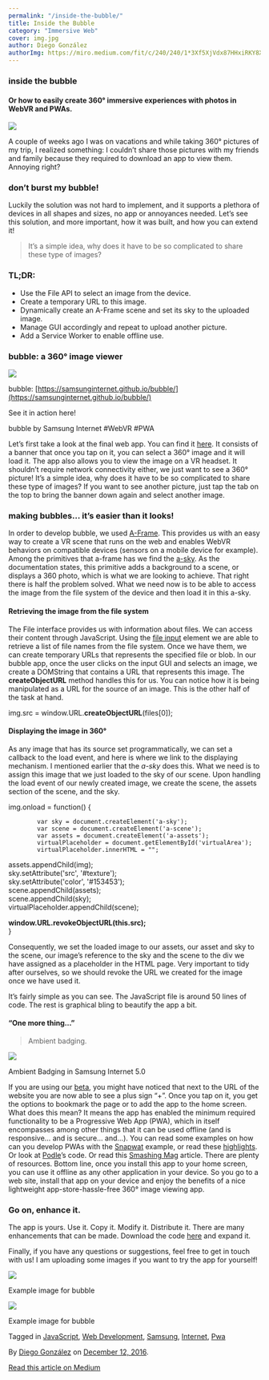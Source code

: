 ```yaml
---
permalink: "/inside-the-bubble/"
title: Inside the Bubble
category: "Immersive Web"
cover: img.jpg
author: Diego González
authorImg: https://miro.medium.com/fit/c/240/240/1*3Xf5XjVdx87HHxiRKY8X1Q.jpeg
---
```


### inside the bubble

#### Or how to easily create 360° immersive experiences with photos in WebVR and PWAs.

![](https://cdn-images-1.medium.com/max/800/1*a1BSAh7YZ8qBS7X6A-r6Vg.png)

A couple of weeks ago I was on vacations and while taking 360° pictures of my trip, I realized something: I couldn’t share those pictures with my friends and family because they required to download an app to view them. Annoying right?

### don’t burst my bubble!

Luckily the solution was not hard to implement, and it supports a plethora of devices in all shapes and sizes, no app or annoyances needed. Let’s see this solution, and more important, how it was built, and how you can extend it!

> It’s a simple idea, why does it have to be so complicated to share these type of images?

### TL;DR:

*   Use the File API to select an image from the device.
*   Create a temporary URL to this image.
*   Dynamically create an A-Frame scene and set its sky to the uploaded image.
*   Manage GUI accordingly and repeat to upload another picture.
*   Add a Service Worker to enable offline use.

### bubble: a 360° image viewer

![](https://cdn-images-1.medium.com/max/800/1*0Ij6-7AbhQdjo_qf8L4PEw.png)

bubble: [https://samsunginternet.github.io/bubble/](https://samsunginternet.github.io/bubble/)

See it in action here!

bubble by Samsung Internet #WebVR #PWA

Let’s first take a look at the final web app. You can find it [here](https://samsunginternet.github.io/bubble/). It consists of a banner that once you tap on it, you can select a 360° image and it will load it. The app also allows you to view the image on a VR headset. It shouldn’t require network connectivity either, we just want to see a 360° picture! It’s a simple idea, why does it have to be so complicated to share these type of images? If you want to see another picture, just tap the tab on the top to bring the banner down again and select another image.

### making bubbles… it’s easier than it looks!

In order to develop bubble, we used [A-Frame](https://aframe.io/). This provides us with an easy way to create a VR scene that runs on the web and enables WebVR behaviors on compatible devices (sensors on a mobile device for example). Among the primitives that a-frame has we find the [a-sky](https://aframe.io/docs/0.3.0/primitives/a-sky.html). As the documentation states, this primitive adds a background to a scene, or displays a 360 photo, which is what we are looking to achieve. That right there is half the problem solved. What we need now is to be able to access the image from the file system of the device and then load it in this a-sky.

#### Retrieving the image from the file system

The File interface provides us with information about files. We can access their content through JavaScript. Using the [file input](https://samsunginternet.github.io/loti) element we are able to retrieve a list of file names from the file system. Once we have them, we can create temporary URLs that represents the specified file or blob. In our bubble app, once the user clicks on the input GUI and selects an image, we create a DOMString that contains a URL that represents this image. The **createObjectURL** method handles this for us. You can notice how it is being manipulated as a URL for the source of an image. This is the other half of the task at hand.

img.src = window.URL.**createObjectURL**(files\[0\]);

#### Displaying the image in 360°

As any image that has its source set programmatically, we can set a callback to the load event, and here is where we link to the displaying mechanism. I mentioned earlier that the _a-sky_ does this. What we need is to assign this image that we just loaded to the sky of our scene. Upon handling the load event of our newly created image, we create the scene, the assets section of the scene, and the sky.

img.onload = function() {  
              
            var sky = document.createElement('a-sky');  
            var scene = document.createElement('a-scene');  
            var assets = document.createElement('a-assets');  
            virtualPlaceholder = document.getElementById('virtualArea');  
            virtualPlaceholder.innerHTML = "";

assets.appendChild(img);  
            sky.setAttribute('src', '#texture');  
            sky.setAttribute('color', '#153453');  
            scene.appendChild(assets);  
            scene.appendChild(sky);  
            virtualPlaceholder.appendChild(scene);

**window.URL.revokeObjectURL(this.src);**  
        }

Consequently, we set the loaded image to our assets, our asset and sky to the scene, our image’s reference to the sky and the scene to the div we have assigned as a placeholder in the HTML page. Very important to tidy after ourselves, so we should revoke the URL we created for the image once we have used it.

It’s fairly simple as you can see. The JavaScript file is around 50 lines of code. The rest is graphical bling to beautify the app a bit.

#### “One more thing…”

> Ambient badging.

![](https://cdn-images-1.medium.com/max/800/1*yesOGWF6uG_W91F1IlMB9A.png)

Ambient Badging in Samsung Internet 5.0

If you are using our [beta](https://medium.com/samsung-internet-dev/beta-d0f988fb77fb#.osbrc470v), you might have noticed that next to the URL of the website you are now able to see a plus sign “+”. Once you tap on it, you get the options to bookmark the page or to add the app to the home screen. What does this mean? It means the app has enabled the minimum required functionality to be a Progressive Web App (PWA), which in itself encompasses among other things that it can be used offline (and is responsive… and is secure… and…). You can read some examples on how can you develop PWAs with the [Snapwat](https://medium.com/samsung-internet-dev/things-i-learned-making-a-progressive-web-app-for-super-selfies-49e76d154e4f#.uux7tb51g) example, or read these [highlights](https://medium.com/samsung-internet-dev/highlights-from-googles-progressive-web-apps-training-in-london-9856f0876e4f#.twr50qkfv). Or look at [Podle](https://github.com/SamsungInternet/podle)’s code. Or read this [Smashing Mag](https://www.smashingmagazine.com/2016/09/the-building-blocks-of-progressive-web-apps/) article. There are plenty of resources. Bottom line, once you install this app to your home screen, you can use it offline as any other application in your device. So you go to a web site, install that app on your device and enjoy the benefits of a nice lightweight app-store-hassle-free 360° image viewing app.

### Go on, enhance it.

The app is yours. Use it. Copy it. Modify it. Distribute it. There are many enhancements that can be made. Download the code [here](https://github.com/SamsungInternet/bubble) and expand it.

Finally, if you have any questions or suggestions, feel free to get in touch with us! I am uploading some images if you want to try the app for yourself!

![](https://cdn-images-1.medium.com/max/800/1*zfLVDTw3NpMTmGfMFNTP6A.jpeg)

Example image for bubble

![](https://cdn-images-1.medium.com/max/800/1*Ork8_bdujcFBy2vw3WRpcQ.jpeg)

Example image for bubble

Tagged in [JavaScript](https://medium.com/tag/javascript), [Web Development](https://medium.com/tag/web-development), [Samsung](https://medium.com/tag/samsung), [Internet](https://medium.com/tag/internet), [Pwa](https://medium.com/tag/pwa)

By [Diego González](https://medium.com/@diekus) on [December 12, 2016](https://medium.com/p/a43b1e04df9b).

[Read this article on Medium](https://medium.com/@diekus/inside-the-bubble-a43b1e04df9b)
